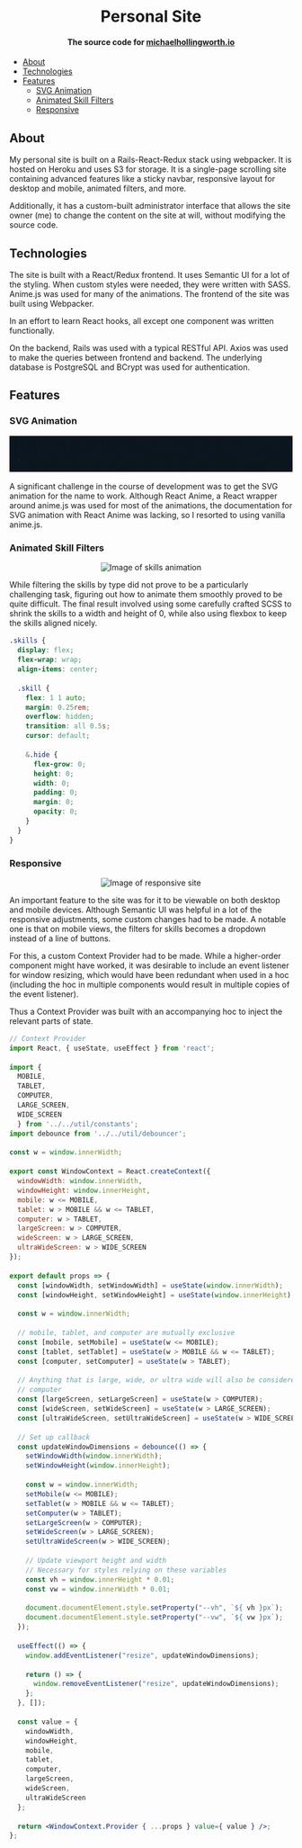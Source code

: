 <h1 align="center">Personal Site</h1>

<h4 align="center">The source code for <a target="_blank" href="https://michaelhollingworth.io">michaelhollingworth.io</a></h4>

- [About](#about)
- [Technologies](#technologies)
- [Features](#features)
  - [SVG Animation](#svg-animation)
  - [Animated Skill Filters](#animated-skill-filters)
  - [Responsive](#responsive)

## About

My personal site is built on a Rails-React-Redux stack using webpacker. It is
hosted on Heroku and uses S3 for storage. It is a single-page
scrolling site containing advanced features like a sticky navbar, responsive
layout for desktop and mobile, animated filters, and more.

Additionally, it has a custom-built administrator interface that allows the site
owner (me) to change the content on the site at will, without modifying the
source code.

## Technologies

The site is built with a React/Redux frontend. It uses Semantic UI for a lot of
the styling. When custom styles were needed, they were written with SASS.
Anime.js was used for many of the animations. The frontend of the site was built
using Webpacker.

In an effort to learn React hooks, all except one component was written
functionally.

On the backend, Rails was used with a typical RESTful API. Axios was used to
make the queries between frontend and backend. The underlying database is
PostgreSQL and BCrypt was used for authentication.

## Features

### SVG Animation

<p align="center">
  <img alt="Image of SVG animation" src="/images/Name.gif">
</p>

A significant challenge in the course of development was to get the SVG
animation for the name to work. Although React Anime, a React wrapper around
anime.js was used for most of the animations, the documentation for SVG
animation with React Anime was lacking, so I resorted to using vanilla anime.js.

### Animated Skill Filters

<p align="center">
  <img alt="Image of skills animation" src="/images/Skills.gif">
</p>

While filtering the skills by type did not prove to be a particularly challenging
task, figuring out how to animate them smoothly proved to be quite difficult.
The final result involved using some carefully crafted SCSS to shrink the skills
to a width and height of 0, while also using flexbox to keep the skills aligned
nicely.

```scss
.skills {
  display: flex;
  flex-wrap: wrap;
  align-items: center;

  .skill {
    flex: 1 1 auto;
    margin: 0.25rem;
    overflow: hidden;
    transition: all 0.5s;
    cursor: default;

    &.hide {
      flex-grow: 0;
      height: 0;
      width: 0;
      padding: 0;
      margin: 0;
      opacity: 0;
    }
  }
}
```

### Responsive

<p align="center">
  <img alt="Image of responsive site" src="/images/Responsive.gif">
</p>

An important feature to the site was for it to be viewable on both desktop and
mobile devices. Although Semantic UI was helpful in a lot of the responsive
adjustments, some custom changes had to be made. A notable one is that on mobile
views, the filters for skills becomes a dropdown instead of a line of buttons.

For this, a custom Context Provider had to be made. While a higher-order
component might have worked, it was desirable to include an event listener for
window resizing, which would have been redundant when used in a hoc (including
the hoc in multiple components would result in multiple copies of the event
listener).

Thus a Context Provider was built with an accompanying hoc to inject the
relevant parts of state.

```jsx
// Context Provider
import React, { useState, useEffect } from 'react';

import {
  MOBILE,
  TABLET,
  COMPUTER,
  LARGE_SCREEN,
  WIDE_SCREEN
  } from '../../util/constants';
import debounce from '../../util/debouncer';

const w = window.innerWidth;

export const WindowContext = React.createContext({
  windowWidth: window.innerWidth,
  windowHeight: window.innerHeight,
  mobile: w <= MOBILE,
  tablet: w > MOBILE && w <= TABLET,
  computer: w > TABLET,
  largeScreen: w > COMPUTER,
  wideScreen: w > LARGE_SCREEN,
  ultraWideScreen: w > WIDE_SCREEN
});

export default props => {
  const [windowWidth, setWindowWidth] = useState(window.innerWidth);
  const [windowHeight, setWindowHeight] = useState(window.innerHeight);

  const w = window.innerWidth;

  // mobile, tablet, and computer are mutually exclusive
  const [mobile, setMobile] = useState(w <= MOBILE);
  const [tablet, setTablet] = useState(w > MOBILE && w <= TABLET);
  const [computer, setComputer] = useState(w > TABLET);

  // Anything that is large, wide, or ultra wide will also be considered a
  // computer
  const [largeScreen, setLargeScreen] = useState(w > COMPUTER);
  const [wideScreen, setWideScreen] = useState(w > LARGE_SCREEN);
  const [ultraWideScreen, setUltraWideScreen] = useState(w > WIDE_SCREEN);

  // Set up callback
  const updateWindowDimensions = debounce(() => {
    setWindowWidth(window.innerWidth);
    setWindowHeight(window.innerHeight);

    const w = window.innerWidth;
    setMobile(w <= MOBILE);
    setTablet(w > MOBILE && w <= TABLET);
    setComputer(w > TABLET);
    setLargeScreen(w > COMPUTER);
    setWideScreen(w > LARGE_SCREEN);
    setUltraWideScreen(w > WIDE_SCREEN);

    // Update viewport height and width
    // Necessary for styles relying on these variables
    const vh = window.innerHeight * 0.01;
    const vw = window.innerWidth * 0.01;

    document.documentElement.style.setProperty("--vh", `${ vh }px`);
    document.documentElement.style.setProperty("--vw", `${ vw }px`);
  });

  useEffect(() => {
    window.addEventListener("resize", updateWindowDimensions);

    return () => {
      window.removeEventListener("resize", updateWindowDimensions);
    };
  }, []);

  const value = {
    windowWidth,
    windowHeight,
    mobile,
    tablet,
    computer,
    largeScreen,
    wideScreen,
    ultraWideScreen
  };

  return <WindowContext.Provider { ...props } value={ value } />;
};
```
